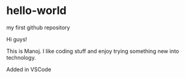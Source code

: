 # hello-world
my first github repository

Hi guys!

This is Manoj. I like coding stuff and enjoy trying something new into technology.

Added in VSCode